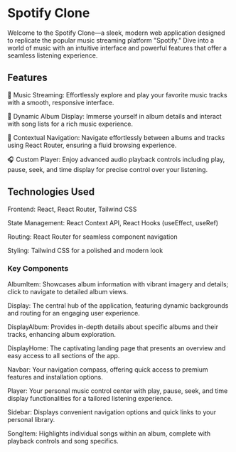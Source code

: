 # Spotify Clone
Welcome to the Spotify Clone—a sleek, modern web application designed to replicate the popular music streaming platform "Spotify." Dive into a world of music with an intuitive interface and powerful features that offer a seamless listening experience.

## Features
🎵 Music Streaming: Effortlessly explore and play your favorite music tracks with a smooth, responsive interface.

🎤 Dynamic Album Display: Immerse yourself in album details and interact with song lists for a rich music experience.

🔄 Contextual Navigation: Navigate effortlessly between albums and tracks using React Router, ensuring a fluid browsing experience.

🎧 Custom Player: Enjoy advanced audio playback controls including play, pause, seek, and time display for precise control over your listening.

## Technologies Used
Frontend: React, React Router, Tailwind CSS

State Management: React Context API, React Hooks (useEffect, useRef)

Routing: React Router for seamless component navigation

Styling: Tailwind CSS for a polished and modern look

### Key Components
AlbumItem: Showcases album information with vibrant imagery and details; click to navigate to detailed album views.

Display: The central hub of the application, featuring dynamic backgrounds and routing for an engaging user experience.

DisplayAlbum: Provides in-depth details about specific albums and their tracks, enhancing album exploration.

DisplayHome: The captivating landing page that presents an overview and easy access to all sections of the app.

Navbar: Your navigation compass, offering quick access to premium features and installation options.

Player: Your personal music control center with play, pause, seek, and time display functionalities for a tailored listening experience.

Sidebar: Displays convenient navigation options and quick links to your personal library.

SongItem: Highlights individual songs within an album, complete with playback controls and song specifics.
